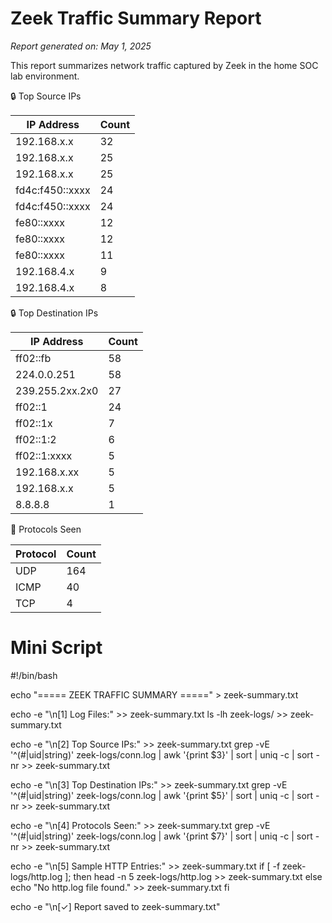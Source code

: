 # Zeek Traffic Summary Report

_Report generated on: May 1, 2025_

This report summarizes network traffic captured by Zeek in the home SOC lab environment.

🔒 Top Source IPs

| IP Address               | Count |
|--------------------------|-------|
| 192.168.x.x              | 32    |
| 192.168.x.x              | 25    |
| 192.168.x.x              | 25    |
| fd4c:f450::xxxx          | 24    |
| fd4c:f450::xxxx          | 24    |
| fe80::xxxx               | 12    |
| fe80::xxxx               | 12    |
| fe80::xxxx               | 11    |
| 192.168.4.x              | 9     |
| 192.168.4.x              | 8     |

🔒 Top Destination IPs

| IP Address               | Count |
|--------------------------|-------|
| ff02::fb                 | 58    |
| 224.0.0.251              | 58    |
| 239.255.2xx.2x0          | 27    |
| ff02::1                  | 24    |
| ff02::1x                 | 7     |
| ff02::1:2                | 6     |
| ff02::1:xxxx             | 5     |
| 192.168.x.xx            | 5     |
| 192.168.x.x              | 5     |
| 8.8.8.8                  | 1     |

📡 Protocols Seen

| Protocol | Count |
|----------|-------|
| UDP      | 164   |
| ICMP     | 40    |
| TCP      | 4     |


# Mini Script
#!/bin/bash

echo "===== ZEEK TRAFFIC SUMMARY =====" > zeek-summary.txt

echo -e "\n[1] Log Files:" >> zeek-summary.txt
ls -lh zeek-logs/ >> zeek-summary.txt

echo -e "\n[2] Top Source IPs:" >> zeek-summary.txt
grep -vE '^(#|uid|string)' zeek-logs/conn.log | awk '{print $3}' | sort | uniq -c | sort -nr >> zeek-summary.txt

echo -e "\n[3] Top Destination IPs:" >> zeek-summary.txt
grep -vE '^(#|uid|string)' zeek-logs/conn.log | awk '{print $5}' | sort | uniq -c | sort -nr >> zeek-summary.txt

echo -e "\n[4] Protocols Seen:" >> zeek-summary.txt
grep -vE '^(#|uid|string)' zeek-logs/conn.log | awk '{print $7}' | sort | uniq -c | sort -nr >> zeek-summary.txt

echo -e "\n[5] Sample HTTP Entries:" >> zeek-summary.txt
if [ -f zeek-logs/http.log ]; then
  head -n 5 zeek-logs/http.log >> zeek-summary.txt
else
  echo "No http.log file found." >> zeek-summary.txt
fi

echo -e "\n[✓] Report saved to zeek-summary.txt"
